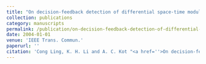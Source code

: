 ```yaml
---
title: "On decision-feedback detection of differential space-time modulation in continuous fading"
collection: publications
category: manuscripts
permalink: /publication/on-decision-feedback-detection-of-differential-space-time-modulation-in-continuous-fading
date: 2004-01-01
venue: 'IEEE Trans. Commun.'
paperurl: ''
citation: 'Cong Ling, K. H. Li and A. C. Kot "<a href=''>On decision-feedback detection of differential space-time modulation in continuous fading</a>", IEEE Trans. Commun., vol. 52, pp. 1613-1617, Oct. 2004.'
---
```

